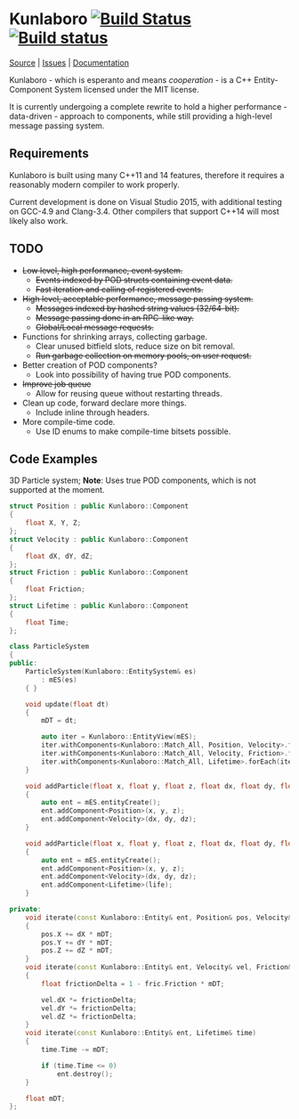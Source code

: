 Kunlaboro [![Build Status](https://travis-ci.org/ace13/Kunlaboro.svg)](https://travis-ci.org/ace13/Kunlaboro) [![Build status](https://ci.appveyor.com/api/projects/status/eqe00q7ej7vrj33m/branch/master?svg=true)](https://ci.appveyor.com/project/ace13/kunlaboro/branch/master)
=========

[Source](https://github.com/ace13/Kunlaboro) | [Issues](https://github.com/ace13/Kunlaboro/issues) | [Documentation](https://ace13.github.io/Kunlaboro)

Kunlaboro - which is esperanto and means *cooperation* - is a C++ Entity-Component System licensed under the MIT license.

It is currently undergoing a complete rewrite to hold a higher performance - data-driven - approach to components, while still providing a high-level message passing system.

Requirements
------------

Kunlaboro is built using many C++11 and 14 features, therefore it requires a reasonably modern compiler to work properly.

Current development is done on Visual Studio 2015, with additional testing on GCC-4.9 and Clang-3.4. Other compilers that support C++14 will most likely also work.

TODO
----

- ~~Low level, high performance, event system.~~
  - ~~Events indexed by POD structs containing event data.~~
  - ~~Fast iteration and calling of registered events.~~
- ~~High level, acceptable performance, message passing system.~~
  - ~~Messages indexed by hashed string values (32/64-bit).~~
  - ~~Message passing done in an RPC-like way.~~
  - ~~Global/Local message requests.~~
- Functions for shrinking arrays, collecting garbage.
  - Clear unused bitfield slots, reduce size on bit removal.
  - ~~Run garbage collection on memory pools, on user request.~~
- Better creation of POD components?
  - Look into possibility of having true POD components.
- ~~Improve job queue~~
  - Allow for reusing queue without restarting threads.
- Clean up code, forward declare more things.
  - Include inline through headers.
- More compile-time code.
  - Use ID enums to make compile-time bitsets possible.

Code Examples
-------------

3D Particle system; **Note**: Uses true POD components, which is not supported at the moment.

```c++
struct Position : public Kunlaboro::Component
{
	float X, Y, Z;
};
struct Velocity : public Kunlaboro::Component
{
	float dX, dY, dZ;
};
struct Friction : public Kunlaboro::Component
{
	float Friction;
};
struct Lifetime : public Kunlaboro::Component
{
	float Time;
};

class ParticleSystem
{
public:
	ParticleSystem(Kunlaboro::EntitySystem& es)
		: mES(es)
	{ }

	void update(float dt)
	{
		mDT = dt;

		auto iter = Kunlaboro::EntityView(mES);
		iter.withComponents<Kunlaboro::Match_All, Position, Velocity>.forEach(iterate);
		iter.withComponents<Kunlaboro::Match_All, Velocity, Friction>.forEach(iterate);
		iter.withComponents<Kunlaboro::Match_All, Lifetime>.forEach(iterate);
	}

	void addParticle(float x, float y, float z, float dx, float dy, float dz)
	{
		auto ent = mES.entityCreate();
		ent.addComponent<Position>(x, y, z);
		ent.addComponent<Velocity>(dx, dy, dz);
	}

	void addParticle(float x, float y, float z, float dx, float dy, float dz, float life)
	{
		auto ent = mES.entityCreate();
		ent.addComponent<Position>(x, y, z);
		ent.addComponent<Velocity>(dx, dy, dz);
		ent.addComponent<Lifetime>(life);
	}

private:
	void iterate(const Kunlaboro::Entity& ent, Position& pos, Velocity& vel)
	{
		pos.X += dX * mDT;
		pos.Y += dY * mDT;
		pos.Z += dZ * mDT;
	}
	void iterate(const Kunlaboro::Entity& ent, Velocity& vel, Friction& fric)
	{
		float frictionDelta = 1 - fric.Friction * mDT;

		vel.dX *= frictionDelta;
		vel.dY *= frictionDelta;
		vel.dZ *= frictionDelta;
	}
	void iterate(const Kunlaboro::Entity& ent, Lifetime& time)
	{
		time.Time -= mDT;

		if (time.Time <= 0)
			ent.destroy();
	}

	float mDT;
};
```
